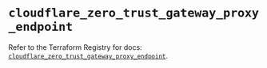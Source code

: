 # `cloudflare_zero_trust_gateway_proxy_endpoint`

Refer to the Terraform Registry for docs: [`cloudflare_zero_trust_gateway_proxy_endpoint`](https://registry.terraform.io/providers/cloudflare/cloudflare/5.8.4/docs/resources/zero_trust_gateway_proxy_endpoint).
